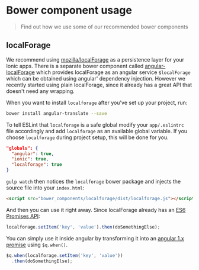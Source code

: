 # Bower component usage
> Find out how we use some of our recommended bower components

## localForage
We recommend using [mozilla/localForage](https://github.com/mozilla/localForage) as a persistence layer for your Ionic apps. There is a separate bower component called [angular-localForage](https://github.com/ocombe/angular-localForage) which provides localForage as an angular service `$localForage` which can be obtained using angular' dependency injection. However we recently started using plain localForage, since it already has a great API that doesn't need any wrapping.

When you want to install `localforage` after you've set up your project, run:
```sh
bower install angular-translate --save
```
To tell ESLint that `localforage` is a safe global modify your `app/.eslintrc` file accordingly and add `localforage` as an available global variable. If you choose `localforage` during project setup, this will be done for you.

```json
"globals": {
  "angular": true,
  "ionic": true,
  "localforage": true
}
```
`gulp watch` then notices the `localforage` bower package and injects the source file into your `index.html`:
```html
<script src="bower_components/localforage/dist/localforage.js"></script>
```
And then you can use it right away. Since localForage already has an [ES6 Promises API](http://mozilla.github.io/localForage/):

```js
localforage.setItem('key', 'value').then(doSomethingElse);
```

You can simply use it inside angular by transforming it into an [angular 1.x promise](https://docs.angularjs.org/api/ng/service/$q) using `$q.when()`.

```js
$q.when(localforage.setItem('key', 'value'))
  .then(doSomethingElse);
```
